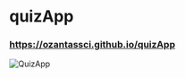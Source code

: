 # quizApp

### https://ozantassci.github.io/quizApp

![QuizApp](https://user-images.githubusercontent.com/102819318/180989761-279aa6a6-7919-4e4f-a2ab-2975df1b7944.PNG)
